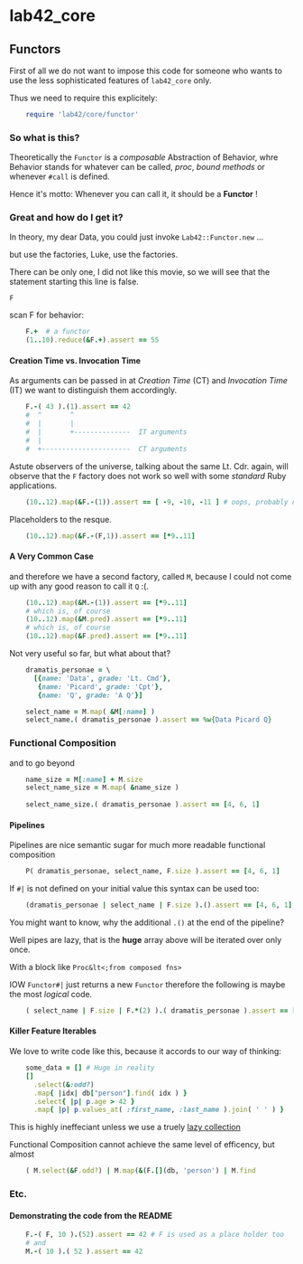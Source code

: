 # lab42\_core

## Functors

First of all we do not want to impose this code for someone who wants to use the less sophisticated features
of `lab42_core` only. 

Thus we need to require this explicitely:

```ruby
    require 'lab42/core/functor'
```

### So what is this?

Theoretically the `Functor` is a *composable* Abstraction of Behavior, whre Behavior stands for
whatever can be called, *proc*, *bound methods* or whenever `#call` is defined.

Hence it's motto: Whenever you can call it, it should be a **Functor** !  

### Great and how do I get it?

In theory, my dear Data, you could just invoke `Lab42::Functor.new` ...

but use the factories, Luke, use the factories.


There can be only one, I did not like this movie, so we will see that the statement starting this line is false.

`F` 

scan F for behavior:

```ruby
    F.+  # a functor
    (1..10).reduce(&F.+).assert == 55
```

#### Creation Time vs. Invocation Time

As arguments can be passed in at _Creation Time_ (CT) and _Invocation Time_ (IT) we want to
distinguish them accordingly.

```ruby
    F.-( 43 ).(1).assert == 42
    #  ^       ^
    #  |       |
    #  |       +--------------  IT arguments
    #  |        
    #  +----------------------  CT arguments
```

Astute observers of the universe, talking about the same Lt. Cdr. again, will observe that
the `F` factory does not work so well with some _standard_ Ruby applications.

```ruby
    (10..12).map(&F.-(1)).assert == [ -9, -10, -11 ] # oops, probably not what you want
```

Placeholders to the resque. 

```ruby
    (10..12).map(&F.-(F,1)).assert == [*9..11]
```

#### A Very Common Case

and therefore we have a second factory, called `M`, because I could not come up with any good
reason to call it `Q` :(.

```ruby
    (10..12).map(&M.-(1)).assert == [*9..11]
    # which is, of course
    (10..12).map(&M.pred).assert == [*9..11]
    # which is, of course
    (10..12).map(&F.pred).assert == [*9..11]
```

Not very useful so far, but what about that?

```ruby
    dramatis_personae = \
      [{name: 'Data', grade: 'Lt. Cmd'},
       {name: 'Picard', grade: 'Cpt'},
       {name: 'Q', grade: 'A Q'}]

    select_name = M.map( &M[:name] )
    select_name.( dramatis_personae ).assert == %w{Data Picard Q}
```

### Functional Composition

and to go beyond

```ruby
    name_size = M[:name] + M.size
    select_name_size = M.map( &name_size )
  
    select_name_size.( dramatis_personae ).assert == [4, 6, 1]
```

#### Pipelines

Pipelines are nice semantic sugar for much more readable functional composition

```ruby
    P( dramatis_personae, select_name, F.size ).assert == [4, 6, 1]
```

If `#|` is not defined on your initial value this syntax can be used too:


```ruby
    (dramatis_personae | select_name | F.size ).().assert == [4, 6, 1]
```

You might want to know, why the additional `.()` at the end of the pipeline?

Well pipes are lazy, that is the **huge** array above will be iterated over only once.

With a block like `Proc&lt<;from composed fns>`

IOW `Functor#|` just returns a new `Functor` therefore the following is maybe the most 
_logical_ code.

```ruby
    ( select_name | F.size | F.*(2) ).( dramatis_personae ).assert == [8, 12, 2] 
```


#### Killer Feature Iterables

We love to write code like this, because it accords to our way of thinking:

```ruby
    some_data = [] # Huge in reality
    []
      .select(&:odd?)
      .map{ |idx| db["person"].find( idx ) }
      .select{ |p| p.age > 42 }
      .map{ |p| p.values_at( :first_name, :last_name ).join( ' ' ) }
```

This is highly ineffeciant unless we use a truely [lazy collection](https://github.com/RobertDober/lab42_streams) 

Functional Composition cannot achieve the same level of efficency, but almost

```ruby
    ( M.select(&F.odd?) | M.map(&(F.[](db, 'person') | M.find 
```


### Etc.

#### Demonstrating the code from the README


```ruby
    F.-( F, 10 ).(52).assert == 42 # F is used as a place holder too
    # and
    M.-( 10 ).( 52 ).assert == 42
```
